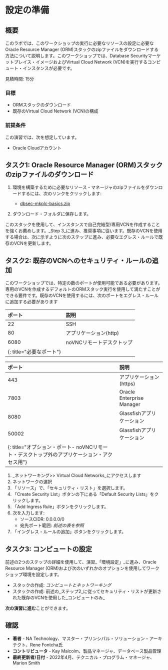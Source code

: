 # 設定の準備

## 概要

このラボでは、このワークショップの実行に必要なリソースの設定に必要なOracle Resource Manager (ORM)スタックのzipファイルをダウンロードする方法について説明します。このワークショップでは、Database Securityマーケットプレイス・イメージおよびVirtual Cloud Network (VCN)を実行するコンピュート・インスタンスが必要です。

見積時間: 15分

### 目標

*   ORMスタックのダウンロード
*   既存のVirtual Cloud Network (VCN)の構成

### 前提条件

この演習では、次を想定しています。

*   Oracle Cloudアカウント

## タスク1: Oracle Resource Manager (ORM)スタックのzipファイルのダウンロード

1.  環境を構築するために必要なリソース・マネージャのzipファイルをダウンロードするには、次のリンクをクリックします:
    
    *   [dbsec-mkplc-basics.zip](https://objectstorage.us-ashburn-1.oraclecloud.com/p/qiz1dOzRGi3FoiEcFkDWMb860cWlt8MVwt2oGd5sU0lxc4aLk9hI3sPGA9_X2ILz/n/natdsecurity/b/stack/o/dbsec-mkplc-vm01-tls.zip)
2.  ダウンロード・フォルダに保存します。
    

このスタックを使用して、インスタンスで自己完結型/専用VCNを作成することを強くお薦めします。_Step 3_に進み、推奨事項に従います。既存のVCNを使用する場合は、次に示すように次のステップに進み、必要なエグレス・ルールで既存のVCNを更新します。

## タスク2: 既存のVCNへのセキュリティ・ルールの追加

このワークショップでは、特定の数のポートが使用可能である必要があります。専用のVCNを作成するデフォルトのORMスタック実行を使用して満たすことができる要件です。既存のVCNを使用するには、次のポートをエグレス・ルールに追加する必要があります

| ポート | 説明 |
| :-- | :-- |
| 22 | SSH |
| 80 | アプリケーション(http) |
| 6080 | noVNCリモートデスクトップ |
| {: title="必要なポート"} |  |

| ポート | 説明 |
| :-- | :-- |
| 443 | アプリケーション(https) |
| 7803 | Oracle Enterprise Manager |
| 8080 | Glassfishアプリケーション |
| 50002 | Glassfishアプリケーション |
| {: title="オプション・ポート- noVNCリモート・デスクトップ外のアプリケーション・アクセス用"} |  |

1.  _ネットワーキング>> Virtual Cloud Networks_にアクセスします
2.  ネットワークの選択
3.  「リソース」で、「セキュリティ・リスト」を選択します。
4.  「Create Security List」ボタンの下にある「Default Security Lists」をクリックします。
5.  「Add Ingress Rule」ボタンをクリックします。
6.  次を入力します:
    *   ソースCIDR: 0.0.0.0/0
    *   宛先ポート範囲: _前述の表を参照_
7.  「イングレス・ルールの追加」ボタンをクリックします。

## タスク3: コンピュートの設定

前述の2つのステップの詳細を使用して、演習_「環境設定」_に進み、Oracle Resource Manager (ORM)および次のいずれかのオプションを使用してワークショップ環境を設定します。

*   スタックの作成: _コンピュートとネットワーキング_
*   スタックの作成: 前述の_ステップ2_に従ってセキュリティ・リストが更新された既存のVCNを使用した_コンピュートのみ_

**次の演習に進む**ことができます。

## 確認

*   **著者** - NA Technology、マスター・プリンシパル・ソリューション・アーキテクト、Rene Fontcha氏
*   **コントリビュータ** - Kay Malcolm、製品マネージャ、データベース製品管理
*   **最終更新者/日付** - 2022年4月、テクニカル・プログラム・マネージャ、Marion Smith